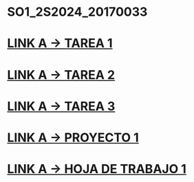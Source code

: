 # SO1_2S2024_20170033

# [LINK A  -> TAREA 1](Tarea1/tarea1.c)

# [LINK A  -> TAREA 2](Tarea2/Tarea2.md)

# [LINK A  -> TAREA 3](Tarea3/contenedores_servicio/Capturas)
# [LINK A  -> PROYECTO 1](Proyecto1/Manual.md)
# [LINK A  -> HOJA DE TRABAJO 1](HojaTrabajo1/README.md)